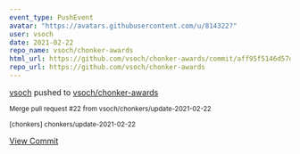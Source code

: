 ```yaml
---
event_type: PushEvent
avatar: "https://avatars.githubusercontent.com/u/814322?"
user: vsoch
date: 2021-02-22
repo_name: vsoch/chonker-awards
html_url: https://github.com/vsoch/chonker-awards/commit/aff95f5146d57dbb40fe9e983254e4032f4fab25
repo_url: https://github.com/vsoch/chonker-awards
---
```


<a href='https://github.com/vsoch' target='_blank'>vsoch</a> pushed to <a href='https://github.com/vsoch/chonker-awards' target='_blank'>vsoch/chonker-awards</a>

<small>Merge pull request #22 from vsoch/chonkers/update-2021-02-22

[chonkers] chonkers/update-2021-02-22</small>

<a href='https://github.com/vsoch/chonker-awards/commit/aff95f5146d57dbb40fe9e983254e4032f4fab25' target='_blank'>View Commit</a>